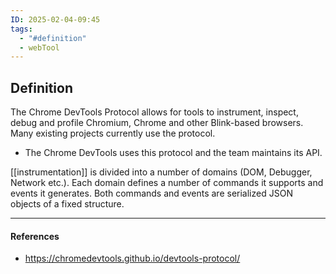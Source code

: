 ```yaml
---
ID: 2025-02-04-09:45
tags:
  - "#definition"
  - webTool
---
```

## Definition

The Chrome DevTools Protocol allows for tools to instrument, inspect, debug and profile Chromium, Chrome and other Blink-based browsers. Many existing projects currently use the protocol.
- The Chrome DevTools uses this protocol and the team maintains its API.

[[instrumentation]] is divided into a number of domains (DOM, Debugger, Network etc.). Each domain defines a number of commands it supports and events it generates. Both commands and events are serialized JSON objects of a fixed structure.

---
#### References
- https://chromedevtools.github.io/devtools-protocol/

